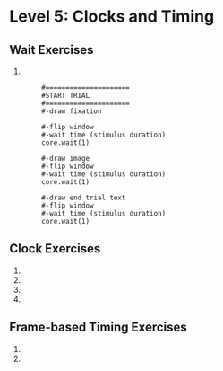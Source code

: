 # Level 5: Clocks and Timing
## Wait Exercises
1)
```
        #=====================
        #START TRIAL
        #===================== 
        #-draw fixation
        
        #-flip window
        #-wait time (stimulus duration)
        core.wait(1)
        
        #-draw image
        #-flip window
        #-wait time (stimulus duration)
        core.wait(1)
        
        #-draw end trial text
        #-flip window
        #-wait time (stimulus duration)
        core.wait(1)

```

## Clock Exercises
1)
2)
3)
4)

## Frame-based Timing Exercises
1)
2)
